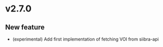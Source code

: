 # v2.7.0

## New feature

- (experimental) Add first implementation of fetching VOI from siibra-api
